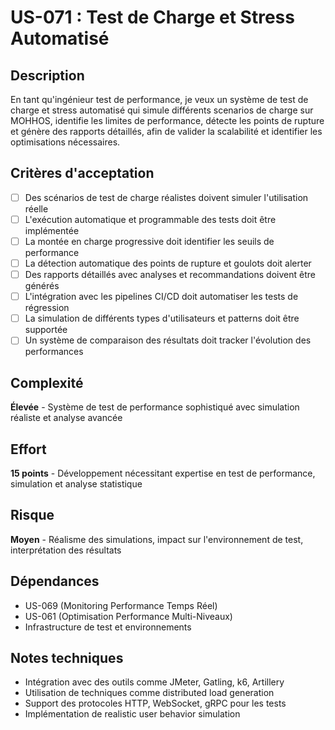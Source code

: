 # US-071 : Test de Charge et Stress Automatisé

## Description
En tant qu'ingénieur test de performance, je veux un système de test de charge et stress automatisé qui simule différents scenarios de charge sur MOHHOS, identifie les limites de performance, détecte les points de rupture et génère des rapports détaillés, afin de valider la scalabilité et identifier les optimisations nécessaires.

## Critères d'acceptation
- [ ] Des scénarios de test de charge réalistes doivent simuler l'utilisation réelle
- [ ] L'exécution automatique et programmable des tests doit être implémentée
- [ ] La montée en charge progressive doit identifier les seuils de performance
- [ ] La détection automatique des points de rupture et goulots doit alerter
- [ ] Des rapports détaillés avec analyses et recommandations doivent être générés
- [ ] L'intégration avec les pipelines CI/CD doit automatiser les tests de régression
- [ ] La simulation de différents types d'utilisateurs et patterns doit être supportée
- [ ] Un système de comparaison des résultats doit tracker l'évolution des performances

## Complexité
**Élevée** - Système de test de performance sophistiqué avec simulation réaliste et analyse avancée

## Effort
**15 points** - Développement nécessitant expertise en test de performance, simulation et analyse statistique

## Risque
**Moyen** - Réalisme des simulations, impact sur l'environnement de test, interprétation des résultats

## Dépendances
- US-069 (Monitoring Performance Temps Réel)
- US-061 (Optimisation Performance Multi-Niveaux)
- Infrastructure de test et environnements

## Notes techniques
- Intégration avec des outils comme JMeter, Gatling, k6, Artillery
- Utilisation de techniques comme distributed load generation
- Support des protocoles HTTP, WebSocket, gRPC pour les tests
- Implémentation de realistic user behavior simulation